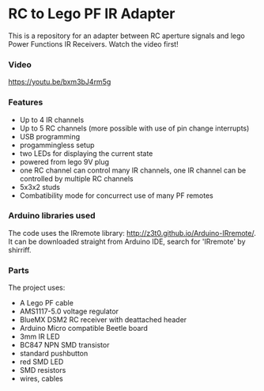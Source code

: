 # RC to Lego PF IR Adapter

This is a repository for an adapter between RC aperture signals and lego Power Functions IR Receivers. Watch the video first!

### Video

https://youtu.be/bxm3bJ4rm5g

### Features

- Up to 4 IR channels
- Up to 5 RC channels (more possible with use of pin change interrupts)
- USB programming
- progammingless setup
- two LEDs for displaying the current state
- powered from lego 9V plug
- one RC channel can control many IR channels, one IR channel can be controlled by multiple RC channels
- 5x3x2 studs
- Combatibility mode for concurrect use of many PF remotes

### Arduino libraries used

The code uses the IRremote library: http://z3t0.github.io/Arduino-IRremote/.
It can be downloaded straight from Arduino IDE, search for 'IRremote' by shirriff.

### Parts

The project uses:
- A Lego PF cable
- AMS1117-5.0 voltage regulator
- BlueMX DSM2 RC receiver with deattached header
- Arduino Micro compatible Beetle board
- 3mm IR LED
- BC847 NPN SMD transistor
- standard pushbutton
- red SMD LED
- SMD resistors
- wires, cables
